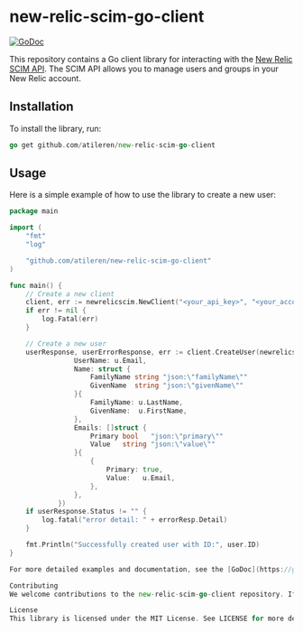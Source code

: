 # new-relic-scim-go-client

[![GoDoc](https://godoc.org/github.com/atileren/new-relic-scim-go-client?status.svg)](https://godoc.org/github.com/atileren/new-relic-scim-go-client)

This repository contains a Go client library for interacting with the [New Relic SCIM API](https://docs.newrelic.com/docs/apis/scim-api). The SCIM API allows you to manage users and groups in your New Relic account.

## Installation

To install the library, run:
```go
go get github.com/atileren/new-relic-scim-go-client
```


## Usage

Here is a simple example of how to use the library to create a new user:

```go
package main

import (
	"fmt"
	"log"

	"github.com/atileren/new-relic-scim-go-client"
)

func main() {
	// Create a new client
	client, err := newrelicscim.NewClient("<your_api_key>", "<your_account_id>")
	if err != nil {
		log.Fatal(err)
	}

	// Create a new user
	userResponse, userErrorResponse, err := client.CreateUser(newrelicscim.User{
				UserName: u.Email,
				Name: struct {
					FamilyName string "json:\"familyName\""
					GivenName  string "json:\"givenName\""
				}{
					FamilyName: u.LastName,
					GivenName:  u.FirstName,
				},
				Emails: []struct {
					Primary bool   "json:\"primary\""
					Value   string "json:\"value\""
				}{
					{
						Primary: true,
						Value:   u.Email,
					},
				},
			})
	if userResponse.Status != "" {
		log.fatal("error detail: " + errorResp.Detail)
	}

	fmt.Println("Successfully created user with ID:", user.ID)
}

For more detailed examples and documentation, see the [GoDoc](https://godoc.org/github.com/atileren/new-relic-scim-go-client) documentation.

Contributing
We welcome contributions to the new-relic-scim-go-client repository. If you have an idea for a new feature or bug fix, please open an issue to discuss it. If you would like to contribute code, please fork the repository and submit a pull request.

License
This library is licensed under the MIT License. See LICENSE for more details.



